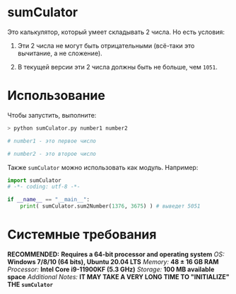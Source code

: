 # sumCulator

Это калькулятор, который умеет складывать 2 числа. Но есть условия:

1. Эти 2 числа не могут быть отрицательными (всё-таки это вычитание, а не сложение).

1. В текущей версии эти 2 числа должны быть не больше, чем `1051`.

# Использование

Чтобы запустить, выполните:

``` bash
> python sumCulator.py number1 number2

# number1 - это первое число

# number2 - это второе число
```

Также `sumCulator` можно использовать как модуль. Например:

``` python
import sumCulator
# -*- coding: utf-8 -*-

if __name__ == "__main__":
    print( sumCulator.sum2Number(1376, 3675) ) # выведет 5051
```

# Системные требования

**RECOMMENDED:**
**Requires a 64-bit processor and operating system**
*OS:*  **Windows 7/8/10 (64 bits), Ubuntu 20.04 LTS**
*Memory:*  **48 ± 16 GB RAM**
*Processor:*  **Intel Core i9-11900KF (5.3 GHz)**
*Storage:*  **100 МB available space**
*Additional Notes:*  **IT MAY TAKE A VERY LONG TIME TO "INITIALIZE" THE `sumCulator`**